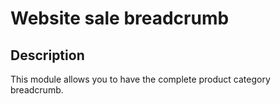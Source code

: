 # Website sale breadcrumb

## Description
This module allows you to have the complete product category breadcrumb.
